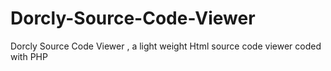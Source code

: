 # Dorcly-Source-Code-Viewer
Dorcly Source Code Viewer , a light weight Html source code viewer coded with PHP
